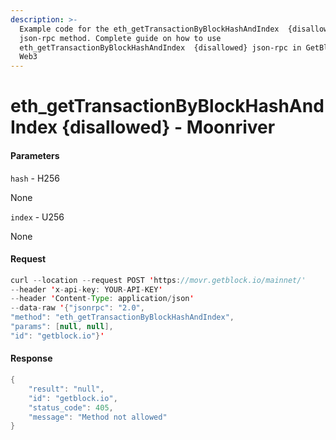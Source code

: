 ```yaml
---
description: >-
  Example code for the eth_getTransactionByBlockHashAndIndex  {disallowed}
  json-rpc method. Сomplete guide on how to use
  eth_getTransactionByBlockHashAndIndex  {disallowed} json-rpc in GetBlock.io
  Web3
---
```


# eth\_getTransactionByBlockHashAndIndex {disallowed} - Moonriver

#### Parameters

`hash` - H256

None

`index` - U256

None

#### Request

```java
curl --location --request POST 'https://movr.getblock.io/mainnet/' 
--header 'x-api-key: YOUR-API-KEY' 
--header 'Content-Type: application/json' 
--data-raw '{"jsonrpc": "2.0",
"method": "eth_getTransactionByBlockHashAndIndex",
"params": [null, null],
"id": "getblock.io"}'
```

#### Response

```java
{
    "result": "null",
    "id": "getblock.io",
    "status_code": 405,
    "message": "Method not allowed"
}
```
